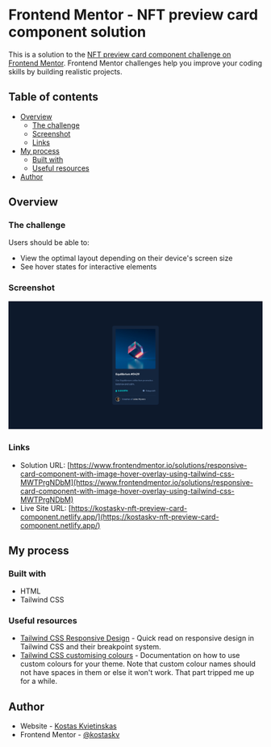 # Frontend Mentor - NFT preview card component solution

This is a solution to the [NFT preview card component challenge on Frontend Mentor](https://www.frontendmentor.io/challenges/nft-preview-card-component-SbdUL_w0U). Frontend Mentor challenges help you improve your coding skills by building realistic projects.

## Table of contents

- [Overview](#overview)
  - [The challenge](#the-challenge)
  - [Screenshot](#screenshot)
  - [Links](#links)
- [My process](#my-process)
  - [Built with](#built-with)
  - [Useful resources](#useful-resources)
- [Author](#author)

## Overview

### The challenge

Users should be able to:

- View the optimal layout depending on their device's screen size
- See hover states for interactive elements

### Screenshot

![](./screenshot.png)

### Links

- Solution URL: [https://www.frontendmentor.io/solutions/responsive-card-component-with-image-hover-overlay-using-tailwind-css-MWTPrgNDbM](https://www.frontendmentor.io/solutions/responsive-card-component-with-image-hover-overlay-using-tailwind-css-MWTPrgNDbM)
- Live Site URL: [https://kostaskv-nft-preview-card-component.netlify.app/](https://kostaskv-nft-preview-card-component.netlify.app/)

## My process

### Built with

- HTML
- Tailwind CSS

### Useful resources

- [Tailwind CSS Responsive Design](https://tailwindcss.com/docs/responsive-design) - Quick read on responsive design in Tailwind CSS and their breakpoint system.
- [Tailwind CSS customising colours](https://tailwindcss.com/docs/customizing-colors) - Documentation on how to use custom colours for your theme. Note that custom colour names should not have spaces in them or else it won't work. That part tripped me up for a while.

## Author

- Website - [Kostas Kvietinskas](https://www.kostask.com)
- Frontend Mentor - [@kostaskv](https://www.frontendmentor.io/profile/kostaskv)
